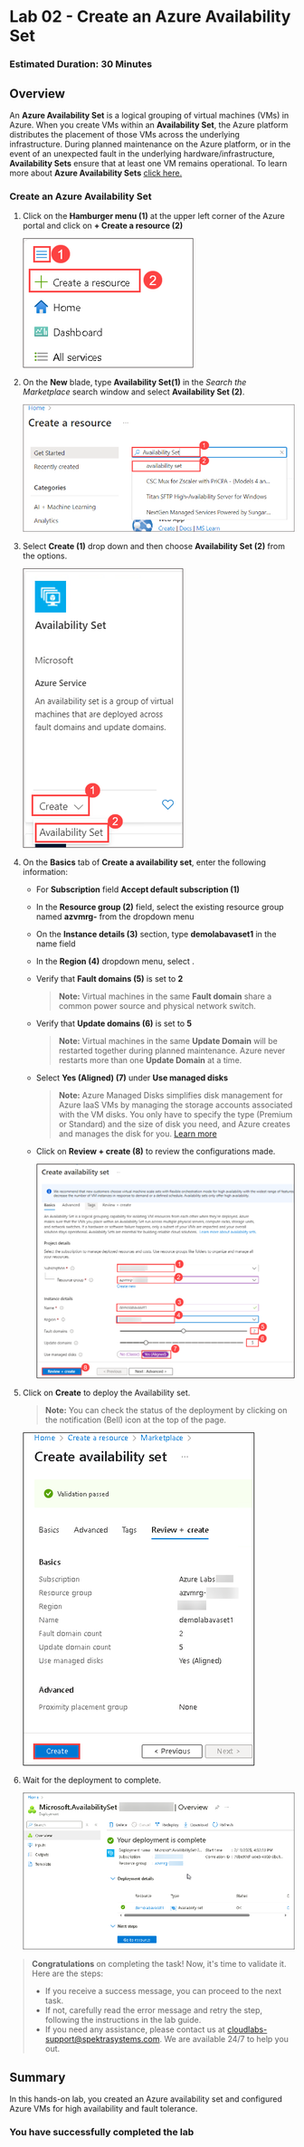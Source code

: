 ﻿# Lab 02 - Create an Azure Availability Set

### Estimated Duration: 30 Minutes

## Overview

An **Azure Availability Set** is a logical grouping of virtual machines (VMs) in Azure. When you create VMs within an **Availability Set**, the Azure platform distributes the placement of those VMs across the underlying infrastructure. During planned maintenance on the Azure platform, or in the event of an unexpected fault in the underlying hardware/infrastructure, **Availability Sets** ensure that at least one VM remains operational. To learn more about **Azure Availability Sets** [click here.](https://learn.microsoft.com/en-us/azure/virtual-machines/availability-set-overview)

### Create an Azure Availability Set

1. Click on the **Hamburger menu (1)** at the upper left corner of the Azure portal and click on **+ Create a resource (2)**

    ![](../instructions/images/ASet-02.png)
   
3. On the **New** blade, type <copy> **Availability Set(1)** </copy> in the _Search the Marketplace_ search window and select **Availability Set (2)**.

    ![](../instructions/images/lab1-image2.png)
    
4. Select **Create (1)** drop down and then choose **Availability Set (2)** from the options.

     ![](../instructions/images/lab1-image3.png)
    
5. On the **Basics** tab of **Create a availability set**, enter the following information:

      - For **Subscription** field **Accept default subscription (1)** 
      - In the **Resource group (2)** field, select the existing resource group named **azvmrg-<inject key="Deployment ID" enableCopy="false"/>** from the dropdown menu
      - On the **Instance details (3)** section, type <copy>**demolabavaset1**</copy> in the name field
      - In the **Region (4)** dropdown menu, select **<inject key="Region" enableCopy="false"/>**.
      - Verify that **Fault domains (5)** is set to **2**

         > **Note:** Virtual machines in the same **Fault domain** share a common power source and physical network switch.

      - Verify that **Update domains (6)** is set to **5**

         > **Note:**  Virtual machines in the same **Update Domain** will be restarted together during planned maintenance. Azure never restarts more than one **Update Domain** at a time.

      - Select **Yes (Aligned) (7)** under **Use managed disks** 

          > **Note:** Azure Managed Disks simplifies disk management for Azure IaaS VMs by managing the storage accounts associated with the VM disks. You only have to specify the type (Premium or Standard) and the size of disk you need, and Azure creates and manages the disk for you. [Learn more](https://docs.microsoft.com/en-us/azure/storage/storage-managed-disks-overview)

      - Click on **Review + create (8)** to review the configurations made.

        ![](../instructions/images/lab1-image5.png)
     
14. Click on **Create** to deploy the Availability set.

    > **Note:** You can check the status of the deployment by clicking on the notification (Bell) icon at the top of the page.

       ![](images/ASet-01.png)

15. Wait for the deployment to complete.

    ![](images/L2S7.png)

<validation step="c08da951-00f1-455e-8236-e18bace20c34" />

> **Congratulations** on completing the task! Now, it's time to validate it. Here are the steps:
> - If you receive a success message, you can proceed to the next task.
> - If not, carefully read the error message and retry the step, following the instructions in the lab guide. 
> - If you need any assistance, please contact us at cloudlabs-support@spektrasystems.com. We are available 24/7 to help you out.
    
## Summary 

In this hands-on lab, you created an Azure availability set and configured Azure VMs for high availability and fault tolerance.

### You have successfully completed the lab
